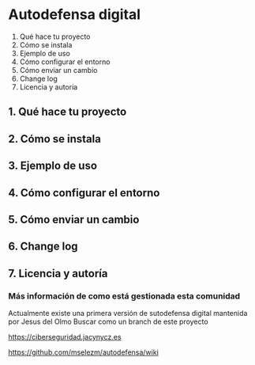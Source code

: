# Autodefensa digital

1. Qué hace tu proyecto
2. Cómo se instala
3. Ejemplo de uso
4. Cómo configurar el entorno
5. Cómo enviar un cambio
6. Change log
7. Licencia y autoría

## 1. Qué hace tu proyecto
## 2. Cómo se instala
## 3. Ejemplo de uso
## 4. Cómo configurar el entorno
## 5. Cómo enviar un cambio
## 6. Change log
## 7. Licencia y autoría

### Más información de como está gestionada esta comunidad

Actualmente existe una primera versión de sutodefensa digital mantenida por Jesus del Olmo
Buscar como un branch de este proyecto

https://ciberseguridad.jacynycz.es

https://github.com/mselezm/autodefensa/wiki


